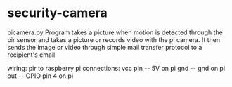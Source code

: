 # security-camera

picamera.py 
Program takes a picture when motion is detected through the pir sensor and takes a picture or records video with the pi camera. It then sends the image or video through simple mail transfer protocol to a recipient's email 

wiring: 
pir to raspberry pi connections:
vcc pin -- 5V on pi
gnd -- gnd on pi 
out -- GPIO pin 4 on pi
